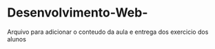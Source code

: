 # Desenvolvimento-Web-
Arquivo para adicionar o conteudo da aula e entrega dos exercicio dos alunos 
